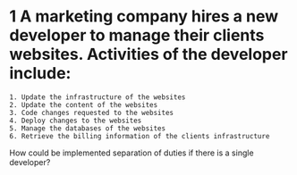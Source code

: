 # 1 A marketing company hires a new developer to manage their clients websites. Activities of the developer include:
```
1. Update the infrastructure of the websites
2. Update the content of the websites
3. Code changes requested to the websites
4. Deploy changes to the websites
5. Manage the databases of the websites
6. Retrieve the billing information of the clients infrastructure
```
How could be implemented separation of duties if there is a single developer?
